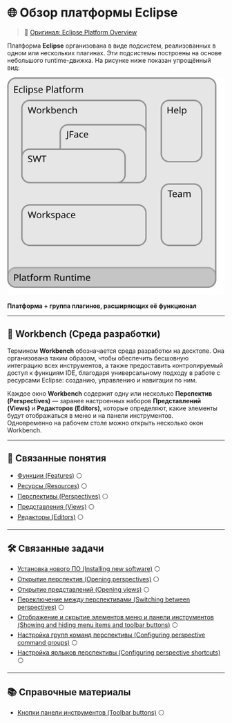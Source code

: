 # 🌐 Обзор платформы Eclipse  
> 🔗 [Оригинал: Eclipse Platform Overview](https://help.eclipse.org/latest/index.jsp)

Платформа **Eclipse** организована в виде подсистем, реализованных в одном или нескольких плагинах. Эти подсистемы построены на основе небольшого runtime-движка. На рисунке ниже показан упрощённый вид:

![Platform Runtime Base](images/arch-npi.svg)

**Платформа + группа плагинов, расширяющих её функционал**

---

## 🧰 Workbench (Среда разработки)

Термином **Workbench** обозначается среда разработки на десктопе. Она организована таким образом, чтобы обеспечить бесшовную интеграцию всех инструментов, а также предоставить контролируемый доступ к функциям IDE, благодаря универсальному подходу в работе с ресурсами Eclipse: созданию, управлению и навигации по ним.

Каждое окно **Workbench** содержит одну или несколько **Перспектив (Perspectives)** — заранее настроенных наборов **Представлений (Views)** и **Редакторов (Editors)**, которые определяют, какие элементы будут отображаться в меню и на панели инструментов.  
Одновременно на рабочем столе можно открыть несколько окон Workbench.

---

## 🔗 Связанные понятия

- [Функции (Features)](../../features.md) ⚪  
- [Ресурсы (Resources)](../../resources.md) ⚪  
- [Перспективы (Perspectives)](perspective.md) ⚪  
- [Представления (Views)](view.md) ⚪  
- [Редакторы (Editors)](editor.md) ⚪  

---

## 🛠 Связанные задачи

- [Установка нового ПО (Installing new software)](../../tasks/install-software.md) ⚪  
- [Открытие перспектив (Opening perspectives)](../../tasks/open-perspective.md) ⚪  
- [Открытие представлений (Opening views)](../../tasks/open-view.md) ⚪  
- [Переключение между перспективами (Switching between perspectives)](../../tasks/switch-perspective.md) ⚪  
- [Отображение и скрытие элементов меню и панели инструментов (Showing and hiding menu items and toolbar buttons)](../../tasks/show-hide-menu-toolbar.md) ⚪  
- [Настройка групп команд перспективы (Configuring perspective command groups)](../../tasks/configure-command-groups.md) ⚪  
- [Настройка ярлыков перспективы (Configuring perspective shortcuts)](../../tasks/configure-shortcuts.md) ⚪  

---

## 📚 Справочные материалы

- [Кнопки панели инструментов (Toolbar buttons)](../../reference/toolbar-buttons.md) ⚪  